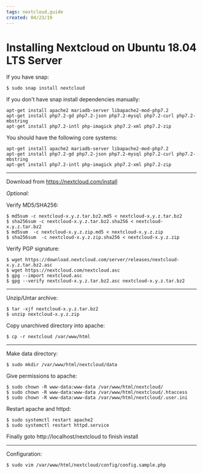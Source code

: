 ```yaml
---
tags: nextcloud,guide
created: 04/23/19
---
```

# Installing Nextcloud on Ubuntu 18.04 LTS Server

If you have snap:

```
$ sudo snap install nextcloud
```

If you don't have snap install dependencies manually:

```
apt-get install apache2 mariadb-server libapache2-mod-php7.2
apt-get install php7.2-gd php7.2-json php7.2-mysql php7.2-curl php7.2-mbstring
apt-get install php7.2-intl php-imagick php7.2-xml php7.2-zip
```

You should have the following core systems:

```
apt-get install apache2 mariadb-server libapache2-mod-php7.2
apt-get install php7.2-gd php7.2-json php7.2-mysql php7.2-curl php7.2-mbstring
apt-get install php7.2-intl php-imagick php7.2-xml php7.2-zip
```

---

Download from https://nextcloud.com/install

_*Optional:*_

Verify MD5/SHA256:

```
$ md5sum -c nextcloud-x.y.z.tar.bz2.md5 < nextcloud-x.y.z.tar.bz2
$ sha256sum -c nextcloud-x.y.z.tar.bz2.sha256 < nextcloud-x.y.z.tar.bz2
$ md5sum  -c nextcloud-x.y.z.zip.md5 < nextcloud-x.y.z.zip
$ sha256sum  -c nextcloud-x.y.z.zip.sha256 < nextcloud-x.y.z.zip
```

Verify PGP signature:

```
$ wget https://download.nextcloud.com/server/releases/nextcloud-x.y.z.tar.bz2.asc
$ wget https://nextcloud.com/nextcloud.asc
$ gpg --import nextcloud.asc
$ gpg --verify nextcloud-x.y.z.tar.bz2.asc nextcloud-x.y.z.tar.bz2
```

---

Unzip/Untar archive:

```
$ tar -xjf nextcloud-x.y.z.tar.bz2
$ unzip nextcloud-x.y.z.zip
```

Copy unarchived directory into apache:

```
$ cp -r nextcloud /var/www/html
```

---

Make data directory:

```
$ sudo mkdir /var/www/html/nextcloud/data
```

Give permissions to apache:

```
$ sudo chown -R www-data:www-data /var/www/html/nextcloud/
$ sudo chown -R www-data:www-data /var/www/html/nextcloud/.htaccess
$ sudo chown -R www-data:www-data /var/www/html/nextcloud/.user.ini
```

Restart apache and httpd:

```
$ sudo systemctl restart apache2
$ sudo systemctl restart httpd.service
```

Finally goto http://localhost/nextcloud to finish install

---

Configuration:

```
$ sudo vim /var/www/html/nextcloud/config/config.sample.php
```
